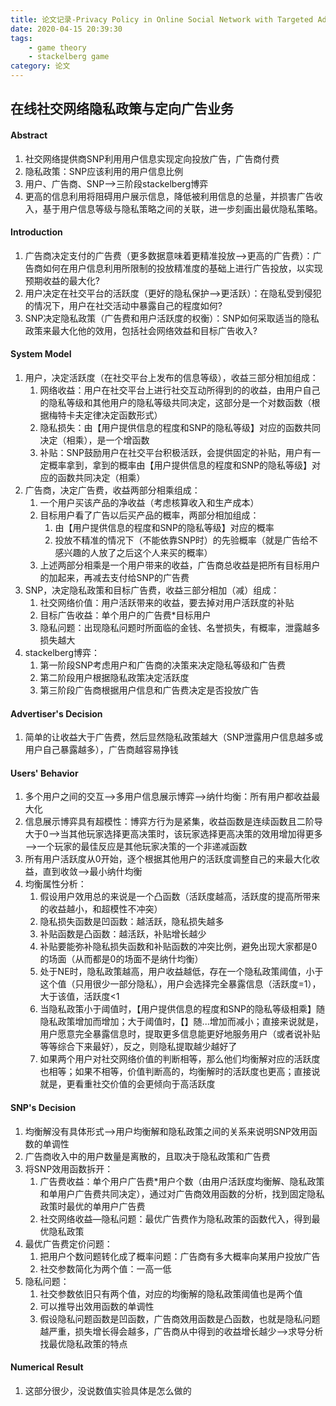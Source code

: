 ```yaml
---
title: 论文记录-Privacy Policy in Online Social Network with Targeted Advertising Business
date: 2020-04-15 20:39:30
tags: 
    - game theory
    - stackelberg game
category: 论文
---
```


## 在线社交网络隐私政策与定向广告业务

<!--more-->

#### Abstract

1. 社交网络提供商SNP利用用户信息实现定向投放广告，广告商付费
2. 隐私政策：SNP应该利用的用户信息比例
3. 用户、广告商、SNP——>三阶段stackelberg博弈
4. 更高的信息利用将阻碍用户展示信息，降低被利用信息的总量，并损害广告收入，基于用户信息等级与隐私策略之间的关联，进一步刻画出最优隐私策略。

#### Introduction

1. 广告商决定支付的广告费（更多数据意味着更精准投放——>更高的广告费）：广告商如何在用户信息利用所限制的投放精准度的基础上进行广告投放，以实现预期收益的最大化?
2. 用户决定在社交平台的活跃度（更好的隐私保护——>更活跃）：在隐私受到侵犯的情况下，用户在社交活动中暴露自己的程度如何?
3. SNP决定隐私政策（广告费和用户活跃度的权衡）：SNP如何采取适当的隐私政策来最大化他的效用，包括社会网络效益和目标广告收入?

#### System Model

1. 用户，决定活跃度（在社交平台上发布的信息等级），收益三部分相加组成：
   1. 网络收益：用户在社交平台上进行社交互动所得到的的收益，由用户自己的隐私等级和其他用户的隐私等级共同决定，这部分是一个对数函数（根据梅特卡夫定律决定函数形式）
   2. 隐私损失：由【用户提供信息的程度和SNP的隐私等级】对应的函数共同决定（相乘），是一个增函数
   3. 补贴：SNP鼓励用户在社交平台积极活跃，会提供固定的补贴，用户有一定概率拿到，拿到的概率由【用户提供信息的程度和SNP的隐私等级】对应的函数共同决定（相乘）
2. 广告商，决定广告费，收益两部分相乘组成：
   1. 一个用户买该产品的净收益（考虑核算收入和生产成本）
   2. 目标用户看了广告以后买产品的概率，两部分相加组成：
      1. 由【用户提供信息的程度和SNP的隐私等级】对应的概率
      2. 投放不精准的情况下（不能依靠SNP时）的先验概率（就是广告给不感兴趣的人放了之后这个人来买的概率）
   3. 上述两部分相乘是一个用户带来的收益，广告商总收益是把所有目标用户的加起来，再减去支付给SNP的广告费
3. SNP，决定隐私政策和目标广告费，收益三部分相加（减）组成：
   1. 社交网络价值：用户活跃带来的收益，要去掉对用户活跃度的补贴
   2. 目标广告收益：单个用户的广告费*目标用户
   3. 隐私问题：出现隐私问题时所面临的金钱、名誉损失，有概率，泄露越多损失越大
4. stackelberg博弈：
   1. 第一阶段SNP考虑用户和广告商的决策来决定隐私等级和广告费
   2. 第二阶段用户根据隐私政策决定活跃度
   3. 第三阶段广告商根据用户信息和广告费决定是否投放广告

#### Advertiser's Decision

1. 简单的让收益大于广告费，然后显然隐私政策越大（SNP泄露用户信息越多或用户自己暴露越多），广告商越容易挣钱

#### Users' Behavior

1. 多个用户之间的交互——>多用户信息展示博弈——>纳什均衡：所有用户都收益最大化
2. 信息展示博弈具有超模性：博弈方行为是紧集，收益函数是连续函数且二阶导大于0——>当其他玩家选择更高决策时，该玩家选择更高决策的效用增加得更多——>一个玩家的最佳反应是其他玩家决策的一个非递减函数
3. 所有用户活跃度从0开始，逐个根据其他用户的活跃度调整自己的来最大化收益，直到收敛——>最小纳什均衡
4. 均衡属性分析：
   1. 假设用户效用总的来说是一个凸函数（活跃度越高，活跃度的提高所带来的收益越小，和超模性不冲突）
   2. 隐私损失函数是凹函数：越活跃，隐私损失越多
   3. 补贴函数是凸函数：越活跃，补贴增长越少
   4. 补贴要能弥补隐私损失函数和补贴函数的冲突比例，避免出现大家都是0的场面（从而都是0的场面不是纳什均衡）
   5. 处于NE时，隐私政策越高，用户收益越低，存在一个隐私政策阈值，小于这个值（只用很少一部分隐私），用户会选择完全暴露信息（活跃度=1），大于该值，活跃度<1
   6. 当隐私政策小于阈值时，【用户提供信息的程度和SNP的隐私等级相乘】随隐私政策增加而增加；大于阈值时，【】随...增加而减小；直接来说就是，用户愿意完全暴露信息时，提取更多信息能更好地服务用户（或者说补贴等等综合下来最好），反之，则隐私提取越少越好了
   7. 如果两个用户对社交网络价值的判断相等，那么他们均衡解对应的活跃度也相等；如果不相等，价值判断高的，均衡解时的活跃度也更高；直接说就是，更看重社交价值的会更倾向于高活跃度

#### SNP's Decision

1. 均衡解没有具体形式——>用户均衡解和隐私政策之间的关系来说明SNP效用函数的单调性
2. 广告商收入中的用户数量是离散的，且取决于隐私政策和广告费
3. 将SNP效用函数拆开：
   1. 广告费收益：单个用户广告费*用户个数（由用户活跃度均衡解、隐私政策和单用户广告费共同决定），通过对广告商效用函数的分析，找到固定隐私政策时最优的单用户广告费
   2. 社交网络收益—隐私问题：最优广告费作为隐私政策的函数代入，得到最优隐私政策
4. 最优广告费定价问题：
   1. 把用户个数问题转化成了概率问题：广告商有多大概率向某用户投放广告
   2. 社交参数简化为两个值：一高一低
5. 隐私问题：
   1. 社交参数依旧只有两个值，对应的均衡解的隐私政策阈值也是两个值
   2. 可以推导出效用函数的单调性
   3. 假设隐私问题函数是凹函数，广告商效用函数是凸函数，也就是隐私问题越严重，损失增长得会越多，广告商从中得到的收益增长越少——>求导分析找最优隐私政策的特点

#### Numerical Result

1. 这部分很少，没说数值实验具体是怎么做的
